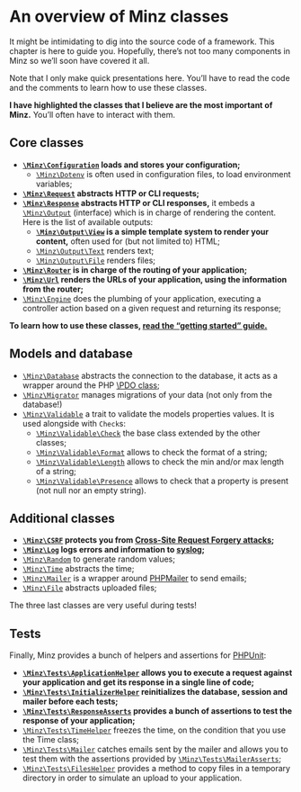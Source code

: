 # An overview of Minz classes

It might be intimidating to dig into the source code of a framework. This
chapter is here to guide you. Hopefully, there’s not too many components in
Minz so we’ll soon have covered it all.

Note that I only make quick presentations here. You’ll have to read the code
and the comments to learn how to use these classes.

**I have highlighted the classes that I believe are the most important of
Minz.** You’ll often have to interact with them.

## Core classes

- **[`\Minz\Configuration`](/src/Configuration.php) loads and stores your
  configuration;**
    - [`\Minz\Dotenv`](/src/Dotenv.php) is often used in configuration files,
      to load environment variables;
- **[`\Minz\Request`](/src/Request.php) abstracts HTTP or CLI requests;**
- **[`\Minz\Response`](/src/Response.php) abstracts HTTP or CLI responses,** it
  embeds a [`\Minz\Output`](/src/Output.php) (interface) which is in charge of
  rendering the content. Here is the list of available outputs:
    - **[`\Minz\Output\View`](/src/Output/View.php) is a simple template system to render your content,**
      often used for (but not limited to) HTML;
    - [`\Minz\Output\Text`](/src/Output/Text.php) renders text;
    - [`\Minz\Output\File`](/src/Output/File.php) renders files;
- **[`\Minz\Router`](/src/Router.php) is in charge of the routing of your
  application;**
- **[`\Minz\Url`](/src/Url.php) renders the URLs of your application, using the
  information from the router;**
- [`\Minz\Engine`](/src/Engine.php) does the plumbing of your application,
  executing a controller action based on a given request and returning its
  response;

**To learn how to use these classes, [read the “getting started” guide.](/docs/getting_started.md)**

## Models and database

- [`\Minz\Database`](/src/Database.php) abstracts the connection to the
  database, it acts as a wrapper around the PHP [\PDO class](https://www.php.net/manual/book.pdo.php);
- [`\Minz\Migrator`](/src/Migrator.php) manages migrations of your data (not
  only from the database!)
- [`\Minz\Validable`](/src/Validable.php) a trait to validate the models
  properties values. It is used alongside with `Check`s:
    - [`\Minz\Validable\Check`](/src/Validable/Check.php) the base class
      extended by the other classes;
    - [`\Minz\Validable\Format`](/src/Validable/Format.php) allows to check the
      format of a string;
    - [`\Minz\Validable\Length`](/src/Validable/Length.php) allows to check the
      min and/or max length of a string;
    - [`\Minz\Validable\Presence`](/src/Validable/Presence.php) allows to check
      that a property is present (not null nor an empty string).

## Additional classes

- **[`\Minz\CSRF`](/src/CSRF.php) protects you from [Cross-Site Request
  Forgery attacks](https://en.wikipedia.org/wiki/Cross-site_request_forgery);**
- **[`\Minz\Log`](/src/Log.php) logs errors and information to [syslog](https://en.wikipedia.org/wiki/Syslog);**
- [`\Minz\Random`](/src/Random.php) to generate random values;
- [`\Minz\Time`](/src/Time.php) abstracts the time;
- [`\Minz\Mailer`](/src/Mailer.php) is a wrapper around [PHPMailer](/lib/PHPMailer)
  to send emails;
- [`\Minz\File`](/src/File.php) abstracts uploaded files;

The three last classes are very useful during tests!

## Tests

Finally, Minz provides a bunch of helpers and assertions for [PHPUnit](https://phpunit.readthedocs.io/):

- **[`\Minz\Tests\ApplicationHelper`](/src/Tests/ApplicationHelper.php) allows
  you to execute a request against your application and get its response in a
  single line of code;**
- **[`\Minz\Tests\InitializerHelper`](/src/Tests/InitializerHelper.php)
  reinitializes the database, session and mailer before each tests;**
- **[`\Minz\Tests\ResponseAsserts`](/src/Tests/ResponseAsserts.php) provides a
  bunch of assertions to test the response of your application;**
- [`\Minz\Tests\TimeHelper`](/src/Tests/TimeHelper.php) freezes the time, on
  the condition that you use the Time class;
- [`\Minz\Tests\Mailer`](/src/Tests/Mailer.php) catches emails sent by the
  mailer and allows you to test them with the assertions provided by
  [`\Minz\Tests\MailerAsserts`](/src/Tests/MailerAsserts.php);
- [`\Minz\Tests\FilesHelper`](/src/Tests/FilesHelper.php) provides a method to
  copy files in a temporary directory in order to simulate an upload to your
  application.
